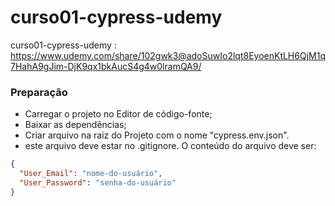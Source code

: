 # curso01-cypress-udemy

curso01-cypress-udemy : https://www.udemy.com/share/102gwk3@adoSuwIo2lqt8EyoenKtLH6QjM1q7HahA9gJim-DjK9qx1bkAucS4g4w0lramQA9/

### Preparação

- Carregar o projeto no Editor de código-fonte;
- Baixar as dependências;
- Criar arquivo na raiz do Projeto com o nome "cypress.env.json".   
- este arquivo deve estar no .gitignore. 
  O conteúdo do arquivo deve ser:
```json
{
  "User_Email": "nome-do-usuário",
  "User_Password": "senha-do-usuário"
}
```
